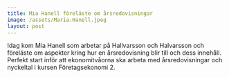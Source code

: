 ```yaml
---
title: Mia Hanell föreläste om årsredovisningar
image: /assets/Maria.Hanell.jpeg
layout: post
---
```


Idag kom Mia Hanell som arbetar på Hallvarsson och Halvarsson och föreläste om aspekter kring hur en årsredovisning blir till och dess innehåll. Perfekt start inför att ekonomitvåorna ska arbeta med årsredovisningar och nyckeltal i kursen Företagsekonomi 2.
